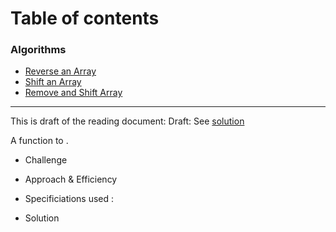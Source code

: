 # Table of contents

### Algorithms
* [Reverse an Array](/dsa/challenges/array_reverse/README.md)
* [Shift an Array](/dsa/challenges/array_shift/README.md)
* [Remove and Shift Array](/dsa/challenges/array_shift/README.md)




-----------------------------------

This is draft of the reading document:
Draft:
See [solution](file_name)

A function to .

  * Challenge


  * Approach & Efficiency


  * Specificiations used :

  * Solution
